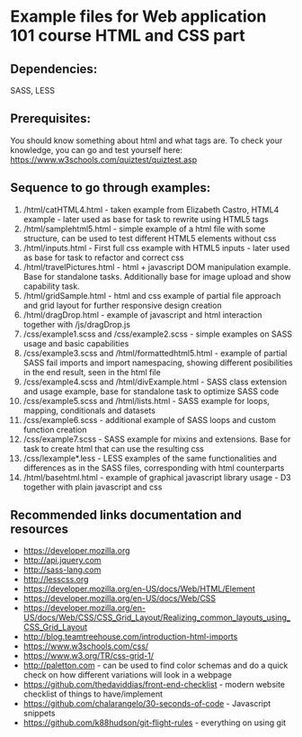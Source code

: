# Example files for Web application 101 course HTML and CSS part

## Dependencies:
  SASS, LESS

## Prerequisites:
  You should know something about html and what tags are. To check your knowledge, you can go and test yourself here: https://www.w3schools.com/quiztest/quiztest.asp

## Sequence to go through examples:
  1. /html/catHTML4.html - taken example from Elizabeth Castro, HTML4 example - later used as base for task to rewrite using HTML5 tags
  2. /html/samplehtml5.html - simple example of a html file with some structure, can be used to test different HTML5 elements without css
  3. /html/inputs.html - First full css example with HTML5 inputs - later used as base for task to refactor and correct css
  4. /html/travelPictures.html - html + javascript DOM manipulation example. Base for standalone tasks. Additionally base for image upload and show capability task.
  5. /html/gridSample.html - html and css example of partial file approach and grid layout for further responsive design creation
  6. /html/dragDrop.html - example of javascript and html interaction together with /js/dragDrop.js
  7. /css/example1.scss and /css/example2.scss  - simple examples on SASS usage and basic capabilities
  8. /css/example3.scss and  /html/formattedhtml5.html  - example of partial SASS fail imports and import namespacing, showing different posibilities in the end result, seen in the html file
  9. /css/example4.scss and /html/divExample.html - SASS class extension and usage example, base for standalone task to optimize SASS code
  10. /css/example5.scss and /html/lists.html - SASS example for loops, mapping, conditionals and datasets
  11. /css/example6.scss - additional example of SASS loops and custom function creation
  12. /css/example7.scss - SASS example for mixins and extensions. Base for task to create html that can use the resulting css
  13. /css/lexample*.less  -  LESS examples of the same functionalities and differences as in the SASS files, corresponding with html counterparts
  14. /html/basehtml.html - example of graphical javascript library usage - D3 together with plain javascript and css


## Recommended links documentation and resources
  * https://developer.mozilla.org
  * http://api.jquery.com
  * http://sass-lang.com
  * http://lesscss.org
  * https://developer.mozilla.org/en-US/docs/Web/HTML/Element
  * https://developer.mozilla.org/en-US/docs/Web/CSS
  * https://developer.mozilla.org/en-US/docs/Web/CSS/CSS_Grid_Layout/Realizing_common_layouts_using_CSS_Grid_Layout
  * http://blog.teamtreehouse.com/introduction-html-imports
  * https://www.w3schools.com/css/
  * https://www.w3.org/TR/css-grid-1/
  * http://paletton.com  -  can be used to find color schemas and do a quick check on how different variations will look in a webpage
  * https://github.com/thedaviddias/front-end-checklist  - modern website checklist of things to have/implement
  * https://github.com/chalarangelo/30-seconds-of-code   - Javascript snippets
  * https://github.com/k88hudson/git-flight-rules - everything on using git
